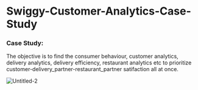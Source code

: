 # Swiggy-Customer-Analytics-Case-Study

### Case Study:
The objective is to find the consumer behaviour, customer analytics, delivery analytics, delivery efficiency, restaurant analytics etc to prioritize customer-delivery_partner-restaurant_partner satifaction all at once.

![Untitled-2](https://github.com/SamienRaahhat/Swiggy-Customer-Analytics-Case-Study/assets/145576062/2ba761cb-84f6-4081-aa08-dfaae0d82437)
